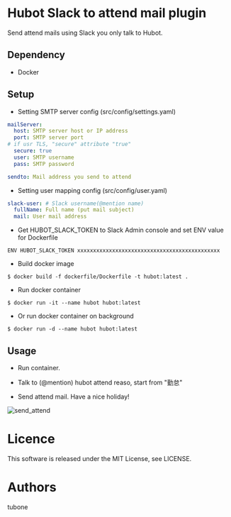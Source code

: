 # Hubot Slack to attend mail plugin
Send attend mails using Slack you only talk to Hubot.

## Dependency

* Docker

## Setup

* Setting SMTP server config (src/config/settings.yaml)

```yaml
mailServer:
  host: SMTP server host or IP address
  port: SMTP server port
# if usr TLS, "secure" attribute "true"
  secure: true
  user: SMTP username
  pass: SMTP password

sendto: Mail address you send to attend
```

* Setting user mapping config (src/config/user.yaml)

```yaml
slack-user: # Slack username(@mention name)
  fullName: Full name (put mail subject)
  mail: User mail address
```

* Get HUBOT_SLACK_TOKEN to Slack Admin console and set ENV value for Dockerfile 

```
ENV HUBOT_SLACK_TOKEN xxxxxxxxxxxxxxxxxxxxxxxxxxxxxxxxxxxxxxxxxxxxx
```

* Build docker image

```
$ docker build -f dockerfile/Dockerfile -t hubot:latest . 
```

* Run docker container

```
$ docker run -it --name hubot hubot:latest
```

* Or run docker container on background

```
$ docker run -d --name hubot hubot:latest
```

## Usage

* Run container.

* Talk to (@mention) hubot attend reaso,  start from "勤怠" 

* Send attend mail. Have a nice holiday!

![send_attend](https://github.com/tubone24/hubot_attendmail/docs/send_attend.png "send attend")

# Licence
This software is released under the MIT License, see LICENSE.

# Authors
tubone


